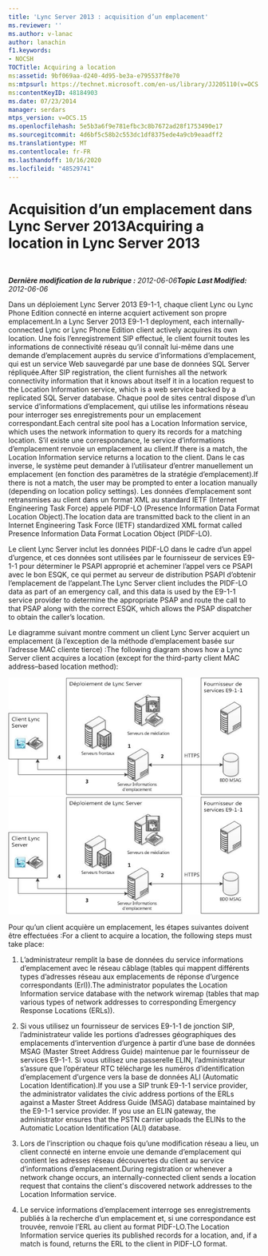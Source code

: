 ```yaml
---
title: 'Lync Server 2013 : acquisition d’un emplacement'
ms.reviewer: ''
ms.author: v-lanac
author: lanachin
f1.keywords:
- NOCSH
TOCTitle: Acquiring a location
ms:assetid: 9bf069aa-d240-4d95-be3a-e795537f8e70
ms:mtpsurl: https://technet.microsoft.com/en-us/library/JJ205110(v=OCS.15)
ms:contentKeyID: 48184903
ms.date: 07/23/2014
manager: serdars
mtps_version: v=OCS.15
ms.openlocfilehash: 5e5b3a6f9e781efbc3c8b7672ad28f1753490e17
ms.sourcegitcommit: 4d6bf5c58b2c553dc1df8375ede4a9cb9eaadff2
ms.translationtype: MT
ms.contentlocale: fr-FR
ms.lasthandoff: 10/16/2020
ms.locfileid: "48529741"
---
```

# <a name="acquiring-a-location-in-lync-server-2013"></a><span data-ttu-id="d6d69-102">Acquisition d’un emplacement dans Lync Server 2013</span><span class="sxs-lookup"><span data-stu-id="d6d69-102">Acquiring a location in Lync Server 2013</span></span>

<div data-xmlns="http://www.w3.org/1999/xhtml">

<div class="topic" data-xmlns="http://www.w3.org/1999/xhtml" data-msxsl="urn:schemas-microsoft-com:xslt" data-cs="https://msdn.microsoft.com/">

<div data-asp="https://msdn2.microsoft.com/asp">



</div>

<div id="mainSection">

<div id="mainBody">

<span> </span>

<span data-ttu-id="d6d69-103">_**Dernière modification de la rubrique :** 2012-06-06_</span><span class="sxs-lookup"><span data-stu-id="d6d69-103">_**Topic Last Modified:** 2012-06-06_</span></span>

<span data-ttu-id="d6d69-104">Dans un déploiement Lync Server 2013 E9-1-1, chaque client Lync ou Lync Phone Edition connecté en interne acquiert activement son propre emplacement.</span><span class="sxs-lookup"><span data-stu-id="d6d69-104">In a Lync Server 2013 E9-1-1 deployment, each internally-connected Lync or Lync Phone Edition client actively acquires its own location.</span></span> <span data-ttu-id="d6d69-105">Une fois l’enregistrement SIP effectué, le client fournit toutes les informations de connectivité réseau qu’il connaît lui-même dans une demande d’emplacement auprès du service d’informations d’emplacement, qui est un service Web sauvegardé par une base de données SQL Server répliquée.</span><span class="sxs-lookup"><span data-stu-id="d6d69-105">After SIP registration, the client furnishes all the network connectivity information that it knows about itself it in a location request to the Location Information service, which is a web service backed by a replicated SQL Server database.</span></span> <span data-ttu-id="d6d69-106">Chaque pool de sites central dispose d’un service d’informations d’emplacement, qui utilise les informations réseau pour interroger ses enregistrements pour un emplacement correspondant.</span><span class="sxs-lookup"><span data-stu-id="d6d69-106">Each central site pool has a Location Information service, which uses the network information to query its records for a matching location.</span></span> <span data-ttu-id="d6d69-107">S’il existe une correspondance, le service d’informations d’emplacement renvoie un emplacement au client.</span><span class="sxs-lookup"><span data-stu-id="d6d69-107">If there is a match, the Location Information service returns a location to the client.</span></span> <span data-ttu-id="d6d69-108">Dans le cas inverse, le système peut demander à l’utilisateur d’entrer manuellement un emplacement (en fonction des paramètres de la stratégie d’emplacement).</span><span class="sxs-lookup"><span data-stu-id="d6d69-108">If there is not a match, the user may be prompted to enter a location manually (depending on location policy settings).</span></span> <span data-ttu-id="d6d69-109">Les données d’emplacement sont retransmises au client dans un format XML au standard IETF (Internet Engineering Task Force) appelé PIDF-LO (Presence Information Data Format Location Object).</span><span class="sxs-lookup"><span data-stu-id="d6d69-109">The location data are transmitted back to the client in an Internet Engineering Task Force (IETF) standardized XML format called Presence Information Data Format Location Object (PIDF-LO).</span></span>

<span data-ttu-id="d6d69-110">Le client Lync Server inclut les données PIDF-LO dans le cadre d’un appel d’urgence, et ces données sont utilisées par le fournisseur de services E9-1-1 pour déterminer le PSAPI approprié et acheminer l’appel vers ce PSAPI avec le bon ESQK, ce qui permet au serveur de distribution PSAPI d’obtenir l’emplacement de l’appelant.</span><span class="sxs-lookup"><span data-stu-id="d6d69-110">The Lync Server client includes the PIDF-LO data as part of an emergency call, and this data is used by the E9-1-1 service provider to determine the appropriate PSAP and route the call to that PSAP along with the correct ESQK, which allows the PSAP dispatcher to obtain the caller’s location.</span></span>

<span data-ttu-id="d6d69-111">Le diagramme suivant montre comment un client Lync Server acquiert un emplacement (à l’exception de la méthode d’emplacement basée sur l’adresse MAC cliente tierce) :</span><span class="sxs-lookup"><span data-stu-id="d6d69-111">The following diagram shows how a Lync Server client acquires a location (except for the third-party client MAC address–based location method):</span></span>

<span data-ttu-id="d6d69-112">![Comment le client acquiert un diagramme d’emplacement](images/JJ205110.4438f5fc-f1b2-444b-8565-09035363ed43(OCS.15).jpg "Comment le client acquiert un diagramme d’emplacement")</span><span class="sxs-lookup"><span data-stu-id="d6d69-112">![How Client Acquires a Location diagram](images/JJ205110.4438f5fc-f1b2-444b-8565-09035363ed43(OCS.15).jpg "How Client Acquires a Location diagram")</span></span>

<span data-ttu-id="d6d69-113">Pour qu’un client acquière un emplacement, les étapes suivantes doivent être effectuées :</span><span class="sxs-lookup"><span data-stu-id="d6d69-113">For a client to acquire a location, the following steps must take place:</span></span>

1.  <span data-ttu-id="d6d69-114">L’administrateur remplit la base de données du service informations d’emplacement avec le réseau câblage (tables qui mappent différents types d’adresses réseau aux emplacements de réponse d’urgence correspondants (Erl)).</span><span class="sxs-lookup"><span data-stu-id="d6d69-114">The administrator populates the Location Information service database with the network wiremap (tables that map various types of network addresses to corresponding Emergency Response Locations (ERLs)).</span></span>

2.  <span data-ttu-id="d6d69-p102">Si vous utilisez un fournisseur de services E9-1-1 de jonction SIP, l’administrateur valide les portions d’adresses géographiques des emplacements d’intervention d’urgence à partir d’une base de données MSAG (Master Street Address Guide) maintenue par le fournisseur de services E9-1-1. Si vous utilisez une passerelle ELIN, l’administrateur s’assure que l’opérateur RTC télécharge les numéros d’identification d’emplacement d’urgence vers la base de données ALI (Automatic Location Identification).</span><span class="sxs-lookup"><span data-stu-id="d6d69-p102">If you use a SIP trunk E9-1-1 service provider, the administrator validates the civic address portions of the ERLs against a Master Street Address Guide (MSAG) database maintained by the E9-1-1 service provider. If you use an ELIN gateway, the administrator ensures that the PSTN carrier uploads the ELINs to the Automatic Location Identification (ALI) database.</span></span>

3.  <span data-ttu-id="d6d69-117">Lors de l’inscription ou chaque fois qu’une modification réseau a lieu, un client connecté en interne envoie une demande d’emplacement qui contient les adresses réseau découvertes du client au service d’informations d’emplacement.</span><span class="sxs-lookup"><span data-stu-id="d6d69-117">During registration or whenever a network change occurs, an internally-connected client sends a location request that contains the client's discovered network addresses to the Location Information service.</span></span>

4.  <span data-ttu-id="d6d69-118">Le service informations d’emplacement interroge ses enregistrements publiés à la recherche d’un emplacement et, si une correspondance est trouvée, renvoie l’ERL au client au format PIDF-LO.</span><span class="sxs-lookup"><span data-stu-id="d6d69-118">The Location Information service queries its published records for a location, and, if a match is found, returns the ERL to the client in PIDF-LO format.</span></span>

</div>

<span> </span>

</div>

</div>

</div>

